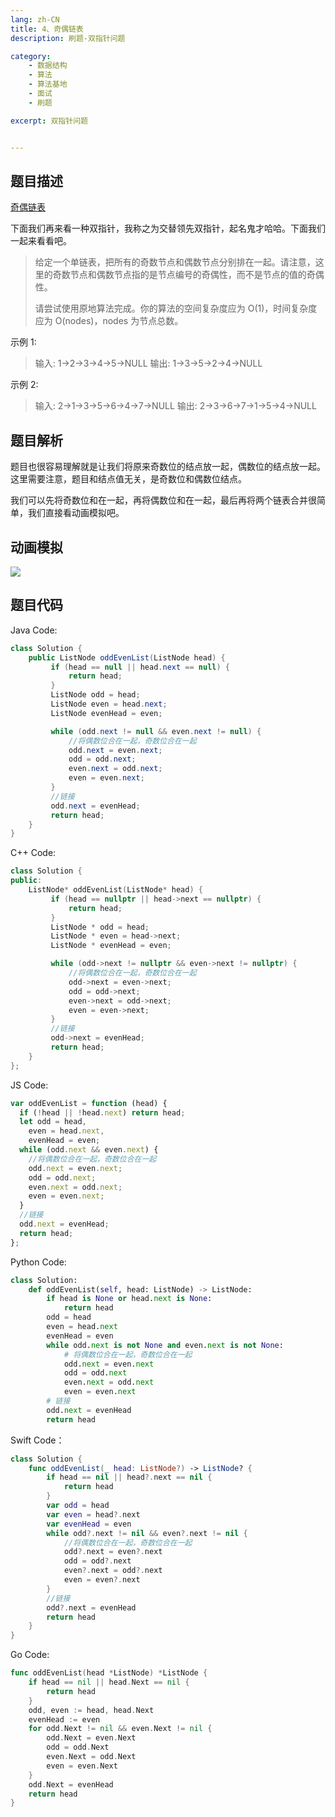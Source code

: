 ```yaml
---
lang: zh-CN
title: 4、奇偶链表
description: 刷题-双指针问题

category: 
    - 数据结构
    - 算法
    - 算法基地
    - 面试
    - 刷题

excerpt: 双指针问题


---
```


## 题目描述

[奇偶链表](https://leetcode-cn.com/problems/odd-even-linked-list/)

下面我们再来看一种双指针，我称之为交替领先双指针，起名鬼才哈哈。下面我们一起来看看吧。


> 给定一个单链表，把所有的奇数节点和偶数节点分别排在一起。请注意，这里的奇数节点和偶数节点指的是节点编号的奇偶性，而不是节点的值的奇偶性。
>
> 请尝试使用原地算法完成。你的算法的空间复杂度应为 O(1)，时间复杂度应为 O(nodes)，nodes 为节点总数。

示例 1:

> 输入: 1->2->3->4->5->NULL
> 输出: 1->3->5->2->4->NULL

示例 2:

> 输入: 2->1->3->5->6->4->7->NULL
> 输出: 2->3->6->7->1->5->4->NULL

## 题目解析

题目也很容易理解就是让我们将原来奇数位的结点放一起，偶数位的结点放一起。这里需要注意，题目和结点值无关，是奇数位和偶数位结点。

我们可以先将奇数位和在一起，再将偶数位和在一起，最后再将两个链表合并很简单，我们直接看动画模拟吧。

## 动画模拟

![](https://chengxuchu-1301103198.cos.ap-beijing.myqcloud.com/Photo/202304172334481.gif)

## 题目代码

Java Code:

```java
class Solution {
    public ListNode oddEvenList(ListNode head) {
         if (head == null || head.next == null) {
             return head;
         }
         ListNode odd = head;
         ListNode even = head.next;
         ListNode evenHead = even;

         while (odd.next != null && even.next != null) {
             //将偶数位合在一起，奇数位合在一起
             odd.next = even.next;
             odd = odd.next;
             even.next = odd.next;
             even = even.next;
         }
         //链接
         odd.next = evenHead;
         return head;
    }
}
```

C++ Code:

```cpp
class Solution {
public:
    ListNode* oddEvenList(ListNode* head) {
         if (head == nullptr || head->next == nullptr) {
             return head;
         }
         ListNode * odd = head;
         ListNode * even = head->next;
         ListNode * evenHead = even;

         while (odd->next != nullptr && even->next != nullptr) {
             //将偶数位合在一起，奇数位合在一起
             odd->next = even->next;
             odd = odd->next;
             even->next = odd->next;
             even = even->next;
         }
         //链接
         odd->next = evenHead;
         return head;
    }
};
```

JS Code:

```javascript
var oddEvenList = function (head) {
  if (!head || !head.next) return head;
  let odd = head,
    even = head.next,
    evenHead = even;
  while (odd.next && even.next) {
    //将偶数位合在一起，奇数位合在一起
    odd.next = even.next;
    odd = odd.next;
    even.next = odd.next;
    even = even.next;
  }
  //链接
  odd.next = evenHead;
  return head;
};
```

Python Code:

```python
class Solution:
    def oddEvenList(self, head: ListNode) -> ListNode:
        if head is None or head.next is None:
            return head
        odd = head
        even = head.next
        evenHead = even
        while odd.next is not None and even.next is not None:
            # 将偶数位合在一起，奇数位合在一起
            odd.next = even.next
            odd = odd.next
            even.next = odd.next
            even = even.next
        # 链接
        odd.next = evenHead
        return head
```

Swift Code：

```swift
class Solution {
    func oddEvenList(_ head: ListNode?) -> ListNode? {
        if head == nil || head?.next == nil {
            return head
        }
        var odd = head
        var even = head?.next
        var evenHead = even
        while odd?.next != nil && even?.next != nil {
            //将偶数位合在一起，奇数位合在一起
            odd?.next = even?.next
            odd = odd?.next
            even?.next = odd?.next
            even = even?.next
        }
        //链接
        odd?.next = evenHead
        return head
    }
}
```

Go Code:

```go
func oddEvenList(head *ListNode) *ListNode {
    if head == nil || head.Next == nil {
        return head
    }
    odd, even := head, head.Next
    evenHead := even
    for odd.Next != nil && even.Next != nil {
        odd.Next = even.Next
        odd = odd.Next
        even.Next = odd.Next
        even = even.Next
    }
    odd.Next = evenHead
    return head
}
```

